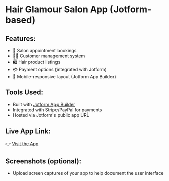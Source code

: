 # Hair Glamour Salon App (Jotform-based)

## Features:
- 📅 Salon appointment bookings
- 👩🏽 Customer management system
- 🛍️ Hair product listings
- 💳 Payment options (integrated with Jotform)
- 📱 Mobile-responsive layout (Jotform App Builder)

## Tools Used:
- Built with [Jotform App Builder](https://www.jotform.com/products/app/)
- Integrated with Stripe/PayPal for payments
- Hosted via Jotform's public app URL

## Live App Link:
👉 [Visit the App](https://app.jotform.com/252184117670556)

## Screenshots (optional):
- Upload screen captures of your app to help document the user interface
